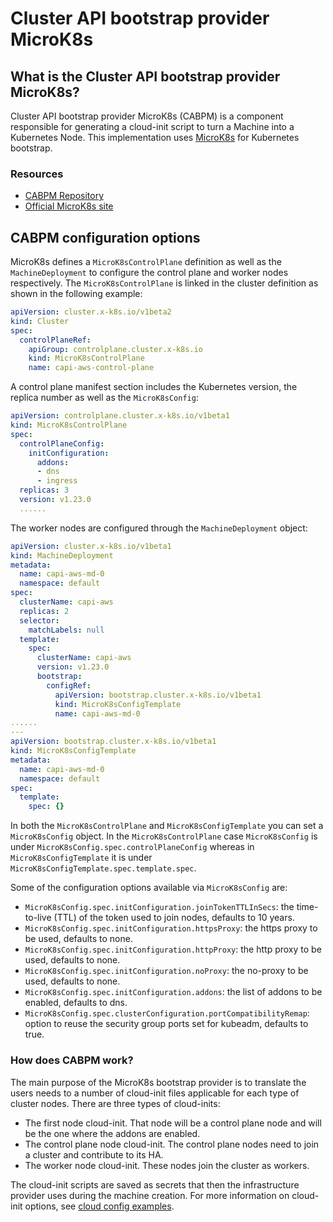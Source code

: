 # Cluster API bootstrap provider MicroK8s
## What is the Cluster API bootstrap provider MicroK8s?

Cluster API bootstrap provider MicroK8s (CABPM) is a component responsible for generating a cloud-init script to turn a Machine into a Kubernetes Node. This implementation uses [MicroK8s](https://github.com/canonical/microk8s) for Kubernetes bootstrap.

### Resources

* [CABPM Repository](https://github.com/canonical/cluster-api-bootstrap-provider-microk8s)
* [Official MicroK8s site](https://microk8s.io)

## CABPM configuration options

MicroK8s defines a `MicroK8sControlPlane` definition as well as the `MachineDeployment` to configure the control plane and worker nodes respectively. The `MicroK8sControlPlane` is linked in the cluster definition as shown in the following example:

```yaml
apiVersion: cluster.x-k8s.io/v1beta2
kind: Cluster
spec:
  controlPlaneRef:
    apiGroup: controlplane.cluster.x-k8s.io
    kind: MicroK8sControlPlane
    name: capi-aws-control-plane
```

A control plane manifest section includes the Kubernetes version, the replica number as well as the `MicroK8sConfig`:

```yaml
apiVersion: controlplane.cluster.x-k8s.io/v1beta1
kind: MicroK8sControlPlane
spec:
  controlPlaneConfig:
    initConfiguration:
      addons:
      - dns
      - ingress
  replicas: 3
  version: v1.23.0
  ......
``` 

The worker nodes are configured through the `MachineDeployment` object:

```yaml
apiVersion: cluster.x-k8s.io/v1beta1
kind: MachineDeployment
metadata:
  name: capi-aws-md-0
  namespace: default
spec:
  clusterName: capi-aws
  replicas: 2
  selector:
    matchLabels: null
  template:
    spec:
      clusterName: capi-aws
      version: v1.23.0     
      bootstrap:
        configRef:
          apiVersion: bootstrap.cluster.x-k8s.io/v1beta1
          kind: MicroK8sConfigTemplate
          name: capi-aws-md-0
......
---
apiVersion: bootstrap.cluster.x-k8s.io/v1beta1
kind: MicroK8sConfigTemplate
metadata:
  name: capi-aws-md-0
  namespace: default
spec:
  template:
    spec: {}
```

In both the `MicroK8sControlPlane` and `MicroK8sConfigTemplate` you can set a `MicroK8sConfig` object. In the `MicroK8sControlPlane` case `MicroK8sConfig` is under `MicroK8sConfig.spec.controlPlaneConfig` whereas in `MicroK8sConfigTemplate` it is under `MicroK8sConfigTemplate.spec.template.spec`.

Some of the configuration options available via `MicroK8sConfig` are:

  * `MicroK8sConfig.spec.initConfiguration.joinTokenTTLInSecs`: the time-to-live (TTL) of the token used to join nodes, defaults to 10 years.
  * `MicroK8sConfig.spec.initConfiguration.httpsProxy`: the https proxy to be used, defaults to none.
  * `MicroK8sConfig.spec.initConfiguration.httpProxy`: the http proxy to be used, defaults to none.
  * `MicroK8sConfig.spec.initConfiguration.noProxy`: the no-proxy to be used, defaults to none.
  * `MicroK8sConfig.spec.initConfiguration.addons`: the list of addons to be enabled, defaults to dns.
  * `MicroK8sConfig.spec.clusterConfiguration.portCompatibilityRemap`: option to reuse the security group ports set for kubeadm, defaults to true.

### How does CABPM work?

The main purpose of the MicroK8s bootstrap provider is to translate the users needs to a number of cloud-init files applicable for each type of cluster nodes. There are three types of cloud-inits:

  - The first node cloud-init. That node will be a control plane node and will be the one where the addons are enabled.
  - The control plane node cloud-init. The control plane nodes need to join a cluster and contribute to its HA.
  - The worker node cloud-init. These nodes join the cluster as workers.

The cloud-init scripts are saved as secrets that then the infrastructure provider uses during the machine creation. For more information on cloud-init options, see [cloud config examples](https://cloudinit.readthedocs.io/en/latest/topics/examples.html).
